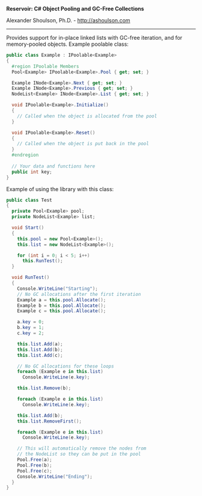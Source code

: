 **Reservoir: C# Object Pooling and GC-Free Collections**

Alexander Shoulson, Ph.D. - http://ashoulson.com

---

Provides support for in-place linked lists with GC-free iteration, and for memory-pooled objects. Example poolable class:

```c#
public class Example : IPoolable<Example>
{
  #region IPoolable Members
  Pool<Example> IPoolable<Example>.Pool { get; set; }

  Example INode<Example>.Next { get; set; }
  Example INode<Example>.Previous { get; set; }
  NodeList<Example> INode<Example>.List { get; set; }

  void IPoolable<Example>.Initialize()
  {
    // Called when the object is allocated from the pool
  }

  void IPoolable<Example>.Reset()
  {
    // Called when the object is put back in the pool
  }
  #endregion
  
  // Your data and functions here
  public int key;
}
```

Example of using the library with this class:

```c#
public class Test
{
  private Pool<Example> pool;
  private NodeList<Example> list;

  void Start()
  {
    this.pool = new Pool<Example>();
    this.list = new NodeList<Example>();

    for (int i = 0; i < 5; i++)
      this.RunTest();
  }

  void RunTest()
  {
    Console.WriteLine("Starting");
	// No GC allocations after the first iteration
    Example a = this.pool.Allocate();
    Example b = this.pool.Allocate();
    Example c = this.pool.Allocate();

    a.key = 0;
    b.key = 1;
    c.key = 2;

    this.list.Add(a);
    this.list.Add(b);
    this.list.Add(c);

	// No GC allocations for these loops
    foreach (Example e in this.list)
      Console.WriteLine(e.key);

    this.list.Remove(b);

    foreach (Example e in this.list)
      Console.WriteLine(e.key);

    this.list.Add(b);
    this.list.RemoveFirst();

    foreach (Example e in this.list)
      Console.WriteLine(e.key);

	// This will automatically remove the nodes from
	// the NodeList so they can be put in the pool
    Pool.Free(a);
    Pool.Free(b);
    Pool.Free(c);
    Console.WriteLine("Ending");
  }
}
```